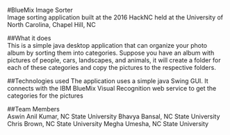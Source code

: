 #BlueMix Image Sorter  
Image sorting application built at the 2016 HackNC held at the University of North Carolina, Chapel Hill, NC

##What it does  
This is a simple java desktop application that can organize your photo album by sorting them into categories.
Suppose you have an album with pictures of people, cars, landscapes, and animals, it will create a folder for
each of these categories and copy the pictures to the respective folders.

##Technologies used
The application uses a simple java Swing GUI.
It connects with the IBM BlueMix Visual Recognition web service to get the categories for the pictures



##Team Members  
Aswin Anil Kumar, NC State University
Bhavya Bansal, NC State University
Chris Brown, NC State University
Megha Umesha, NC State University






